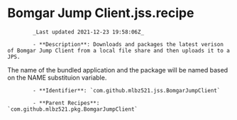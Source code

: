 # Bomgar Jump Client.jss.recipe

            _Last updated 2021-12-23 19:58:06Z_

            - **Description**: Downloads and packages the latest verison of Bomgar Jump Client from a local file share and then uploads it to a JPS.

The name of the bundled application and the package will be named based on the NAME substituion variable.


            - **Identifier**: `com.github.mlbz521.jss.BomgarJumpClient`

            - **Parent Recipes**: `com.github.mlbz521.pkg.BomgarJumpClient`